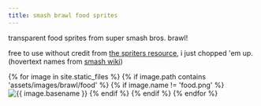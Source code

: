 ```yaml
---
title: smash brawl food sprites
---
```


transparent food sprites from super smash bros. brawl!

free to use without credit from [the spriters resource](https://www.spriters-resource.com/wii/ssbb/sheet/29509/), i just chopped 'em up. (hovertext names from [smash wiki](https://www.ssbwiki.com/Food))

<div class="centered">
    {% for image in site.static_files %}
      {% if image.path contains 'assets/images/brawl/food' %}
        {% if image.name != 'food.png' %}
          <img src="{{ image.path }}" alt="{{ image.basename }}" title="{{ image.basename }}">
        {% endif %}
      {% endif %}
    {% endfor %}
</div>
